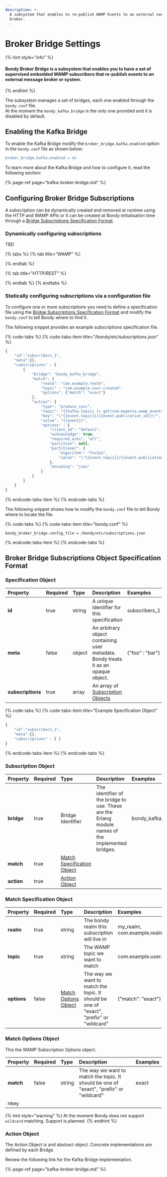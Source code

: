 ```yaml
---
description: >-
  A subsystem that enables to re-publish WAMP Events to an external non-WAMP
  broker.
---
```


# Broker Bridge Settings

{% hint style="info" %}
#### Bondy Broker Bridge is a subsystem that enables you to have a set of supervised embedded WAMP subscribers that re-publish events to an external message broker or system.
{% endhint %}

The subsystem manages a set of bridges, each one enabled through the `bondy.conf` file.   
At the moment the `bondy_kafka_bridge` is the only one provided and it is disabled by default.

## Enabling the Kafka Bridge

To enable the Kafka Bridge modify the `broker_bridge.kafka.enabled` option in the `bondy.conf` file as shown below:

```erlang
broker_bridge.kafka.enabled = on
```

To learn more about the Kafka Bridge and how to configure it, read the following section:

{% page-ref page="kafka-broker-bridge.md" %}

## Configuring Broker Bridge Subscriptions

A subscription can be dynamically created and removed at runtime using the HTTP and WAMP APIs or it can be created at Bondy initialisation time through a [Bridge Subscriptions Specification Format](./#bridge-subscriptions-specification-format).

### Dynamically configuring subscriptions

TBD

{% tabs %}
{% tab title="WAMP" %}

{% endtab %}

{% tab title="HTTP/REST" %}

{% endtab %}
{% endtabs %}

### Statically configuring subscriptions via a configuration file

To configure one or more subscriptions you need to define a specification file using the [Bridge Subscriptions Specification Format](./#bridge-subscriptions-specification-format) and modify the `bondy.conf` to tell Bondy where to find it.

The following snippet provides an example subscriptions specification file.

{% code-tabs %}
{% code-tabs-item title="/bondy/etc/subscriptions.json" %}
```javascript
{
    "id":"subscribers_1",
    "meta":{},
    "subscriptions" : [
        {
            "bridge": "bondy_kafka_bridge",
            "match": {
                "realm": "com.example.realm",
                "topic" : "com.example.user.created",
                "options": {"match": "exact"}
            },
            "action": {
                "type": "produce_sync",
                "topic": "{{kafka.topics |> get(com.magenta.wamp_events)}}",
                "key": "\"{{event.topic}}/{{event.publication_id}}\"",
                "value": "{{event}}",
                "options" : {
                    "client_id": "default",
                    "acknowledge": true,
                    "required_acks": "all",
                    "partition": null,
                    "partitioner": {
                        "algorithm": "fnv32a",
                        "value": "\"{{event.topic}}/{{event.publication_id}}\""
                    },
                    "encoding": "json"
                }
            }
        }
    ]
}

```
{% endcode-tabs-item %}
{% endcode-tabs %}

The following snippet shows how to modify the `bondy.conf` file to tell Bondy where to locate the file.

{% code-tabs %}
{% code-tabs-item title="bondy.conf" %}
```text
bondy_broker_bridge.config_file = /bondy/etc/subscriptions.json
```
{% endcode-tabs-item %}
{% endcode-tabs %}

## Broker Bridge Subscriptions Object Specification Format

### Specification Object

| Property | Required | Type | Description | Examples |
| :--- | :--- | :--- | :--- | :--- |
| **id** | true | string | A unique identifier for this specification | subscribers\_1 |
| **meta** | false | object | An arbitrary object containing user metadata. Bondy treats it as an opaque object. | {"foo" : "bar"} |
| **subscriptions** | true | array | An array of [Subscription Objects](./#subscription-object) |  |

{% code-tabs %}
{% code-tabs-item title="Example Specification Object" %}
```javascript
{
    "id":"subscribers_1",
    "meta":{},
    "subscriptions" : [ ]
}
```
{% endcode-tabs-item %}
{% endcode-tabs %}

### Subscription Object

| Property | Required | Type | Description | Examples |
| :--- | :--- | :--- | :--- | :--- |
| **bridge** | true | Bridge Identifier | The identifier of the bridge to use. These are the Erlang module names of the implemented bridges. | bondy\_kafka\_bridge |
| **match** | true | [Match Specification Object](./#match-specification-object) |  |  |
| **action** | true | [Action Object](./#action-object) |  |  |

### Match Specification Object

| Property | Required | Type | Description | Examples |
| :--- | :--- | :--- | :--- | :--- |
| **realm** | true | string | The bondy realm this subscription will live in | my\_realm, com.example.realm |
| **topic** | true | string | The WAMP topic we want to match | com.example.user.added |
| **options** | false | [Match Options Object](./#match-options-object) | The way we want to match the topic. It should be one of "exact", "prefix" or "wildcard" | {"match": "exact"} |

### Match Options Object

This the WAMP Subscription Options object.

| Property | Required | Type | Description | Examples |
| :--- | :--- | :--- | :--- | :--- |
| **match** | false | string | The way we want to match the topic. It should be one of "exact", "prefix" or "wildcard" | exact |
| nkey |  |  |  |  |

{% hint style="warning" %}
At the moment Bondy does not support `wildcard` matching. Support is planned.
{% endhint %}

### Action Object

The Action Object is and abstract object. Concrete implementations are defined by each Bridge.

Review the following link for the Kafka Bridge implementation.

{% page-ref page="kafka-broker-bridge.md" %}





